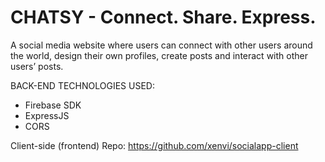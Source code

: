 # CHATSY - Connect. Share. Express.
A social media website where users can connect with other users around the world, design their own profiles, create
posts and interact with other users’ posts.

BACK-END TECHNOLOGIES USED:
- Firebase SDK
- ExpressJS
- CORS

Client-side (frontend) Repo:
https://github.com/xenvi/socialapp-client

